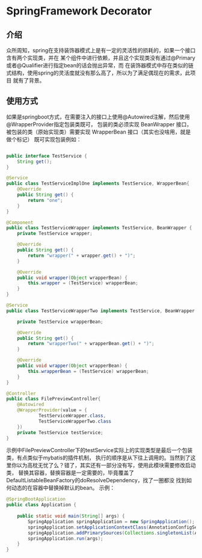# SpringFramework Decorator

## 介绍
众所周知，spring在支持装饰器模式上是有一定的灵活性的损耗的，如果一个接口含有两个实现类，并在
某个组件中进行依赖，并且这个实现类没有通过@Primary或者@Qualifier进行指定bean的话会抛出异常，而
在装饰器模式中存在类似的链式结构，使用spring的灵活度就没有那么高了，所以为了满足偶现在的需求，此项目
就有了背景。

## 使用方式
如果是springboot方式，在需要注入的接口上使用@Autowired注解，然后使用@WrapperProvider指定包装类既可，
包装的类必须实现 BeanWrapper 接口，被包装的类（原始实现类）需要实现 WrapperBean 接口（其实也没啥用，就是做个标记）
既可实现包装例如：
```java

public interface TestService {
    String get();
}

@Service
public class TestServiceImplOne implements TestService, WrapperBean{
    @Override
    public String get() {
        return "one";
    }
}

@Component
public class TestServiceWrapper implements TestService, BeanWrapper {
    private TestService wrapper;

    @Override
    public String get() {
        return "wrapper(" + wrapper.get() + ")";
    }

    @Override
    public void wrapper(Object wrapperBean) {
        this.wrapper = (TestService) wrapperBean;
    }
}

@Service
public class TestServiceWrapperTwo implements TestService, BeanWrapper {

    private TestService wrapperBean;

    @Override
    public String get() {
        return "wrapperTwo(" + wrapperBean.get() + ")";
    }

    @Override
    public void wrapper(Object wrapperBean) {
        this.wrapperBean = (TestService) wrapperBean;
    }
}

@Controller
public class FilePreviewController{
    @Autowired
    @WrapperProvider(value = {
            TestServiceWrapper.class,
            TestServiceWrapperTwo.class
    })
    private TestService testService;
}
```
示例中FilePreviewController下的testService实际上的实现类型是最后一个包装类，有点类似于mybatis的插件机制，
执行的顺序是从下往上调用的。当然到了这里你以为高枕无忧了么？错了，其实还有一部分没有写，使用此模块需要修改启动类，
替换其容器，替换容器是一定需要的，毕竟覆盖了DefaultListableBeanFactory的doResolveDependency，找了一圈都没
找到如何动态的在容器中替换掉默认的bean。
示例：
```java
@SpringBootApplication
public class Application {
	
	public static void main(String[] args) {
		SpringApplication springApplication = new SpringApplication();
		springApplication.setApplicationContextClass(AnnotationConfigServletWebServerApplicationContextPlus.class);
		springApplication.addPrimarySources(Collections.singletonList(Application.class));
		springApplication.run(args);
	}
}
```